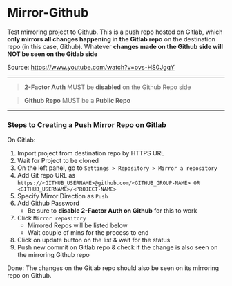 # Mirror-Github

Test mirroring project to Github. This is a push repo hosted on Gitlab, which **only mirrors all changes happening in the Gitlab repo** on the destination repo (in this case, Github). Whatever **changes made on the Github side will NOT be seen on the Gitlab side**

Source:
https://www.youtube.com/watch?v=ovs-HS0JgqY

---

> **2-Factor Auth** MUST be **disabled** on the Github Repo side

> **Github Repo** MUST be a **Public Repo**

---

### Steps to Creating a Push Mirror Repo on Gitlab

On Gitlab:

1. Import project from destination repo by HTTPS URL
2. Wait for Project to be cloned
3. On the left panel, go to `Settings > Repository > Mirror a repository`
4. Add Git repo URL as `https://<GITHUB_USERNAME>@github.com/<GITHUB_GROUP-NAME> OR <GITHUB_USERNAME>/<PROJECT-NAME>`
5. Specify Mirror Direction as `Push`
6. Add Github Password
   - Be sure to **disable 2-Factor Auth on Github** for this to work
7. Click `Mirror repository`
   - Mirrored Repos will be listed below
   - Wait couple of mins for the process to end
8. Click on update button on the list & wait for the status
9. Push new commit on Gitlab repo & check if the change is also seen on the mirroring Github repo

Done: The changes on the Gitlab repo should also be seen on its mirroring repo on Github.
